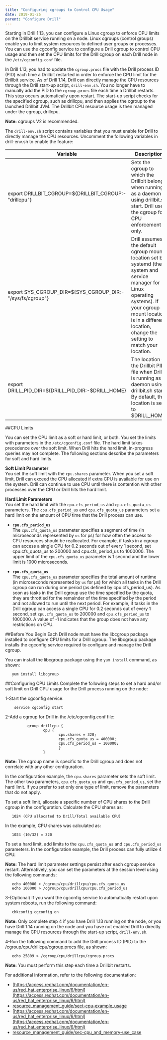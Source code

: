 ```yaml
---
title: "Configuring cgroups to Control CPU Usage"
date: 2019-01-25
parent: "Configure Drill"
---   
```


Starting in Drill 1.13, you can configure a Linux cgroup to enforce CPU limits on the Drillbit service running on a node. Linux cgroups (control groups) enable you to limit system resources to defined user groups or processes. You can use the cgconfig service to configure a Drill cgroup to control CPU usage and then set the CPU limits for the Drill cgroup on each Drill node in the `/etc/cgconfig.conf` file.  

In Drill 1.13, you had to update the `cgroup.procs` file with the Drill process ID (PID) each time a Drillbit restarted in order to enforce the CPU limit for the Drillbit service.  As of Drill 1.14, Drill can directly manage the CPU resources through the Drill start-up script, `drill-env.sh`. You no longer have to manually add the PID to the `cgroup.procs` file each time a Drillbit restarts. This step occurs automatically upon restart. The start-up script checks for the specified cgroup, such as drillcpu, and then applies the cgroup to the launched Drillbit JVM. The Drillbit CPU resource usage is then managed under the cgroup, drillcpu. 

**Note:** cgroups V2 is recommended.  

The `drill-env.sh` script contains variables that you must enable for Drill to directly manage the CPU resources. Uncomment the following variables in drill-env.sh to enable the feature:  

| Variable                                                  | Description                                                                                                                                                                                                                       |   |
|-----------------------------------------------------------|-----------------------------------------------------------------------------------------------------------------------------------------------------------------------------------------------------------------------------------|---|
| export DRILLBIT_CGROUP=${DRILLBIT_CGROUP:-"drillcpu"}     | Sets the cgroup to which the Drillbit belongs when running as a daemon using drillbit.sh start. Drill uses the cgroup for CPU enforcement only.                                                                                   |   |
| export SYS_CGROUP_DIR=${SYS_CGROUP_DIR:-"/sys/fs/cgroup"} | Drill assumes the default cgroup mount location set by systemd (the system and service manager for Linux operating systems). If your cgroup mount location is in a different location, change the setting to match your location. |   |
| export DRILL_PID_DIR=${DRILL_PID_DIR:-$DRILL_HOME}        | The location of the Drillbit PID file when Drill is running as a daemon using drillbit.sh start. By default, this location is set to $DRILL_HOME.                                                                                 |   |  


##CPU Limits  

You can set the CPU limit as a soft or hard limit, or both. You set the limits with parameters in the `/etc/cgconfig.conf` file. The hard limit takes precedence over the soft limit. When Drill hits the hard limit, in-progress queries may not complete. The following sections describe the parameters for soft and hard limits.  

**Soft Limit Parameter**  
You set the soft limit with the `cpu.shares` parameter. When you set a soft limit, Drill can exceed the CPU allocated if extra CPU is available for use on the system. Drill can continue to use CPU until there is contention with other processes over the CPU or Drill hits the hard limit.  

**Hard Limit Parameters**  
You set the hard limit with the `cpu.cfs_period_us` and `cpu.cfs_quota_us` parameters. The `cpu.cfs_period_us` and `cpu.cfs_quota_us` parameters set a hard limit on the amount of CPU time that the Drill process can use.  

- **`cpu.cfs_period_us`**   
The `cpu.cfs_quota_us` parameter specifies a segment of time (in microseconds represented by `us` for µs) for how often the access to CPU resources should be reallocated. For example, if tasks in a cgroup can access a single CPU for 0.2 seconds out of every 1 second, set cpu.cfs_quota_us to 200000 and cpu.cfs_period_us to 1000000. The upper limit of the `cpu.cfs_quota_us` parameter is 1 second and the lower limit is 1000 microseconds.    


- **`cpu.cfs_quota_us`**  
The `cpu.cfs_quota_us` parameter specifies the total amount of runtime (in microseconds represented by `us` for µs) for which all tasks in the Drill cgroup can run during one period (as defined by cpu.cfs_period_us). As soon as tasks in the Drill cgroup use the time specified by the quota, they are throttled for the remainder of the time specified by the period and not allowed to run until the next period. For example, if tasks in the Drill cgroup can access a single CPU for 0.2 seconds out of every 1 second, set `cpu.cfs_quota_us` to 200000 and `cpu.cfs_period_us` to 1000000. A value of -1 indicates that the group does not have any restrictions on CPU.  

##Before You Begin
Each Drill node must have the libcgroup package installed to configure CPU limits for a Drill cgroup. The libcgroup package installs the cgconfig service required to configure and manage the Drill cgroup.

You can install the libcgroup package using the `yum install` command, as shown:  

       yum install libcgroup  


##Configuring CPU Limits
Complete the following steps to set a hard and/or soft limit on Drill CPU usage for the Drill process running on the node:  

1-Start the cgconfig service:  

        service cgconfig start

2-Add a cgroup for Drill in the /etc/cgconfig.conf file:    

              group drillcpu {
                     cpu {
                            cpu.shares = 320;
                            cpu.cfs_quota_us = 400000;
                            cpu.cfs_period_us = 100000;
                            }
                     }  
**Note:** The cgroup name is specific to the Drill cgroup and does not correlate with any other configuration.   
  
In the configuration example, the `cpu.shares` parameter sets the soft limit. The other two parameters, `cpu.cfs_quota_us` and `cpu.cfs_period_us`, set the hard limit. If you prefer to set only one type of limit, remove the parameters that do not apply.  

To set a soft limit, allocate a specific number of CPU shares to the Drill cgroup in the configuration. Calculate the CPU shares as:  

       1024 (CPU allocated to Drill/Total available CPU)

In the example, CPU shares was calculated as:  

       1024 (10/32) = 320


To set a hard limit, add limits to the `cpu.cfs_quota_us` and `cpu.cfs_period_us` parameters. In the configuration example, the Drill process can fully utilize 4 CPU.  

**Note:** The hard limit parameter settings persist after each cgroup service restart. Alternatively, you can set the parameters at the session level using the following commands:  

       echo 400000 > /cgroup/cpu/drillcpu/cpu.cfs_quota_us
       echo 100000 > /cgroup/cpu/drillcpu/cpu.cfs_period_us

3-(Optional) If you want the cgconfig service to automatically restart upon system reboots, run the following command:  

       chkconfig cgconfig on  

**Note:** Only complete step 4 if you have Drill 1.13 running on the node, or you have Drill 1.14 running on the node and you have not enabled Drill to directly manage the CPU resources through the start-up script, `drill-env.sh`.   
  
4-Run the following command to add the Drill process ID (PID) to the /cgroup/cpu/drillcpu/cgroup.procs file, as shown:  

       echo 25809 > /cgroup/cpu/drillcpu/cgroup.procs

**Note:** You must perform this step each time a Drillbit restarts.  

For additional information, refer to the following documentation:  
- [https://access.redhat.com/documentation/en-us/red_hat_enterprise_linux/6/html](https://access.redhat.com/documentation/en-us/red_hat_enterprise_linux/6/html)  
- [resource_management_guide/sect-cpu-example_usage](resource_management_guide/sect-cpu-example_usage)  
- [https://access.redhat.com/documentation/en-us/red_hat_enterprise_linux/6/html](https://access.redhat.com/documentation/en-us/red_hat_enterprise_linux/6/html)
- [resource_management_guide/sec-cpu_and_memory-use_case](resource_management_guide/sec-cpu_and_memory-use_case)









